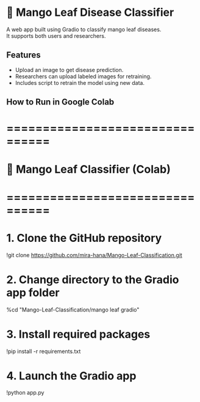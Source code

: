 # 🍃 Mango Leaf Disease Classifier

A web app built using Gradio to classify mango leaf diseases.  
It supports both users and researchers.

## Features

- Upload an image to get disease prediction.
- Researchers can upload labeled images for retraining.
- Includes script to retrain the model using new data.

## How to Run in Google Colab

# ================================
# 🍃 Mango Leaf Classifier (Colab)
# ================================

# 1. Clone the GitHub repository
!git clone https://github.com/mira-hana/Mango-Leaf-Classification.git

# 2. Change directory to the Gradio app folder
%cd "Mango-Leaf-Classification/mango leaf gradio"

# 3. Install required packages
!pip install -r requirements.txt

# 4. Launch the Gradio app
!python app.py
